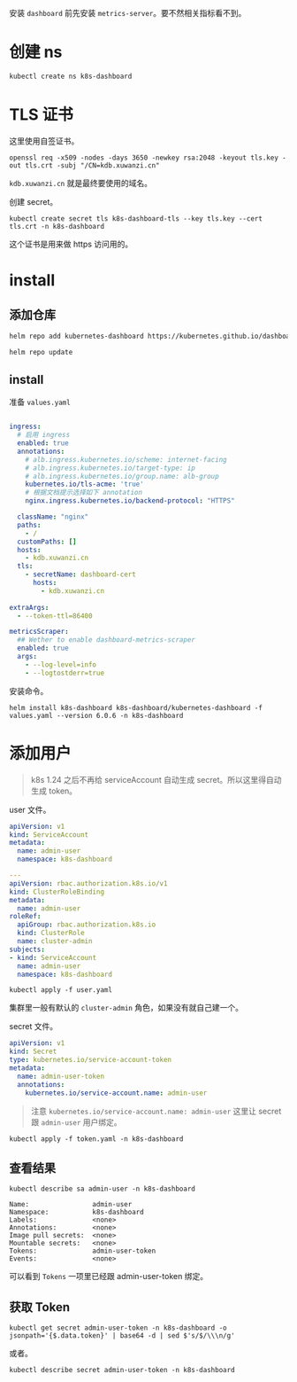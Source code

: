 安装 `dashboard` 前先安装 `metrics-server`。要不然相关指标看不到。

# 创建 ns

```bash
kubectl create ns k8s-dashboard
```

# TLS 证书

这里使用自签证书。

```shell
openssl req -x509 -nodes -days 3650 -newkey rsa:2048 -keyout tls.key -out tls.crt -subj "/CN=kdb.xuwanzi.cn"
```

`kdb.xuwanzi.cn` 就是最终要使用的域名。

创建 secret。

```shell
kubectl create secret tls k8s-dashboard-tls --key tls.key --cert tls.crt -n k8s-dashboard
```

这个证书是用来做 https 访问用的。

# install

## 添加仓库

```bash
helm repo add kubernetes-dashboard https://kubernetes.github.io/dashboard/

helm repo update
```

## install

准备 `values.yaml`

```yaml

ingress:
  # 启用 ingress
  enabled: true
  annotations:
    # alb.ingress.kubernetes.io/scheme: internet-facing
    # alb.ingress.kubernetes.io/target-type: ip
    # alb.ingress.kubernetes.io/group.name: alb-group
    kubernetes.io/tls-acme: 'true'
    # 根据文档提示选择如下 annotation 
    nginx.ingress.kubernetes.io/backend-protocol: "HTTPS"

  className: "nginx"
  paths:
    - /
  customPaths: []
  hosts:
    - kdb.xuwanzi.cn
  tls:
    - secretName: dashboard-cert
      hosts:
        - kdb.xuwanzi.cn
        
extraArgs:
  - --token-ttl=86400

metricsScraper:
  ## Wether to enable dashboard-metrics-scraper
  enabled: true
  args:
    - --log-level=info
    - --logtostderr=true

```

安装命令。

```shell
helm install k8s-dashboard k8s-dashboard/kubernetes-dashboard -f values.yaml --version 6.0.6 -n k8s-dashboard
```

# 添加用户

> k8s 1.24 之后不再给 serviceAccount 自动生成 secret。所以这里得自动生成 token。

user 文件。

```yaml
apiVersion: v1
kind: ServiceAccount
metadata:
  name: admin-user
  namespace: k8s-dashboard

---
apiVersion: rbac.authorization.k8s.io/v1
kind: ClusterRoleBinding
metadata:
  name: admin-user
roleRef:
  apiGroup: rbac.authorization.k8s.io
  kind: ClusterRole
  name: cluster-admin
subjects:
- kind: ServiceAccount
  name: admin-user
  namespace: k8s-dashboard

```

```shell
kubectl apply -f user.yaml
```

集群里一般有默认的 `cluster-admin` 角色，如果没有就自己建一个。

secret 文件。

```yaml
apiVersion: v1
kind: Secret
type: kubernetes.io/service-account-token
metadata:
  name: admin-user-token
  annotations:
    kubernetes.io/service-account.name: admin-user
```

> 注意 `kubernetes.io/service-account.name: admin-user` 这里让 secret 跟 `admin-user` 用户绑定。

```shell
kubectl apply -f token.yaml -n k8s-dashboard
```

## 查看结果

```shell
kubectl describe sa admin-user -n k8s-dashboard

Name:                admin-user
Namespace:           k8s-dashboard
Labels:              <none>
Annotations:         <none>
Image pull secrets:  <none>
Mountable secrets:   <none>
Tokens:              admin-user-token
Events:              <none>
```

可以看到  `Tokens` 一项里已经跟 admin-user-token 绑定。

## 获取 Token

```shell
kubectl get secret admin-user-token -n k8s-dashboard -o jsonpath='{$.data.token}' | base64 -d | sed $'s/$/\\\n/g'
```

或者。

```shell
kubectl describe secret admin-user-token -n k8s-dashboard
```